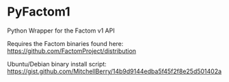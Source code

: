 # PyFactom1
Python Wrapper for the Factom v1 API

Requires the Factom binaries found here: https://github.com/FactomProject/distribution

Ubuntu/Debian binary install script: https://gist.github.com/MitchellBerry/14b9d9144edba5f45f2f8e25d501402a



